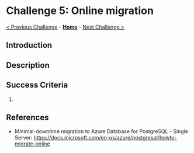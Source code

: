 # Challenge 5: Online migration

[< Previous Challenge](./04-offline-cutover-validation.md) - **[Home](../README.md)** - [Next Challenge >](./06-online-cutover-validation.md)

## Introduction



## Description


## Success Criteria

1. 

## References

* Minimal-downtime migration to Azure Database for PostgreSQL - Single Server: https://docs.microsoft.com/en-us/azure/postgresql/howto-migrate-online 

